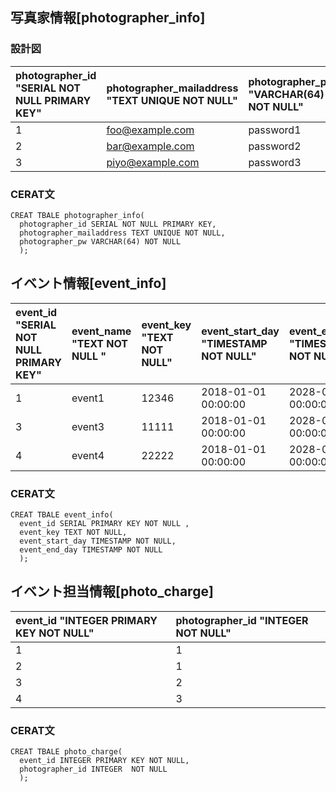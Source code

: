 ## 写真家情報[photographer_info]

### 設計図

|photographer_id "SERIAL NOT NULL PRIMARY KEY"|photographer_mailaddress "TEXT UNIQUE NOT NULL"|photographer_pw "VARCHAR(64) NOT NULL"|
|:-- |:-- |:-- |
|1|foo@example.com|password1|
|2|bar@example.com|password2|
|3|piyo@example.com|password3|

### CERAT文

```
CREAT TBALE photographer_info(
  photographer_id SERIAL NOT NULL PRIMARY KEY,
  photographer_mailaddress TEXT UNIQUE NOT NULL,
  photographer_pw VARCHAR(64) NOT NULL
  );
```


## イベント情報[event_info]

|event_id "SERIAL NOT NULL PRIMARY KEY"|event_name "TEXT NOT NULL "|event_key "TEXT NOT NULL"|event_start_day "TIMESTAMP NOT NULL"|event_end_day "TIMESTAMP NOT NULL"|
|:-- |:-- |:-- |:-- |:-- |
|1|event1|12346|2018-01-01 00:00:00|2028-01-01 00:00:00|
|3|event3|11111|2018-01-01 00:00:00|2028-01-01 00:00:00|
|4|event4|22222|2018-01-01 00:00:00|2028-01-01 00:00:00|

### CERAT文

```
CREAT TBALE event_info(
  event_id SERIAL PRIMARY KEY NOT NULL ,
  event_key TEXT NOT NULL,
  event_start_day TIMESTAMP NOT NULL,
  event_end_day TIMESTAMP NOT NULL
  );
```

## イベント担当情報[photo_charge]

|event_id "INTEGER PRIMARY KEY NOT NULL"|photographer_id "INTEGER  NOT NULL"|
|:-- |:-- |
|1|1|
|2|1|
|3|2|
|4|3|

### CERAT文

```
CREAT TBALE photo_charge(
  event_id INTEGER PRIMARY KEY NOT NULL,
  photographer_id INTEGER  NOT NULL
  );
```